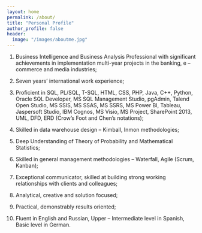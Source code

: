 ```yaml
---
layout: home
permalink: /about/
title: "Personal Profile"
author_profile: false
header:
  image: "/images/aboutme.jpg"
---
```

1. Business Intelligence and Business Analysis Professional with significant achievements in implementation multi-year projects in the banking, e – commerce and media industries;

2. Seven years’ international work experience;

3. Proficient in SQL, PL/SQL, T-SQL, HTML, CSS, PHP, Java, C++, Python, Oracle SQL Developer, MS SQL Management Studio, pgAdmin, Talend Open Studio, MS SSIS, MS SSAS, MS SSRS, MS Power BI, Tableau, Jaspersoft Studio, IBM Cognos, MS Visio, MS Project, SharePoint 2013, UML, DFD, ERD (Crow’s Foot and Chen’s notations);

4. Skilled in data warehouse design – Kimball, Inmon methodologies;

5. Deep Understanding of Theory of Probability and Mathematical Statistics;

6. Skilled in general management methodologies – Waterfall, Agile (Scrum, Kanban);

7. Exceptional communicator, skilled at building strong working relationships with clients and colleagues;

8. Analytical, creative and solution focused;

9. Practical, demonstrably results oriented;

10. Fluent in English and Russian, Upper – Intermediate level in Spanish, Basic level in German.
